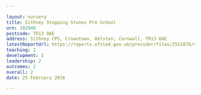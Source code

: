 ```yaml
---

layout: nursery
title: Sithney Stepping Stones Pre School
urn: 102940
postcode: TR13 0AE
address: Sithney CPS, Crowntown, Helston, Cornwall, TR13 0AE
latestReportUrl: https://reports.ofsted.gov.uk/provider/files/2551876/urn/102940.pdf
teaching: 2
development: 1
leadership: 2
outcomes: 2
overall: 2
date: 25 February 2016

---
```

